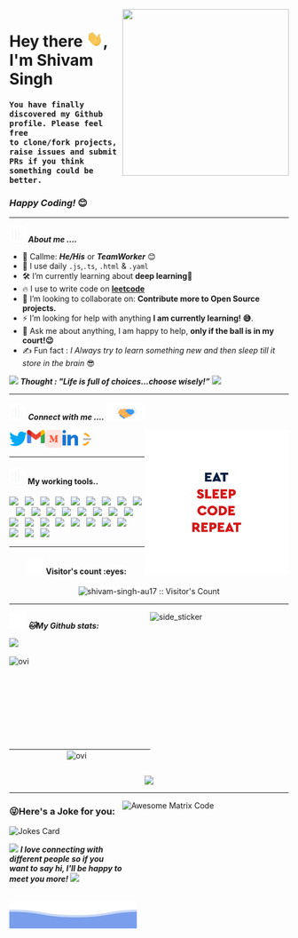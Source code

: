 <img src ="https://media.giphy.com/media/M9gbBd9nbDrOTu1Mqx/giphy.gif" align="right" width="300" height="300" />

<h1 align="left" >Hey there <img src="https://github.com/shivam-singh-au17/shivam-singh-au17/blob/main/Images/Hi.gif?raw=true" width="30" />, I'm Shivam Singh </h1>

<h4><samp><strong>You have finally discovered my Github profile. Please feel free  <br>  to clone/fork projects, raise issues and submit PRs if you think something could be better.</strong></samp></h4> 
<h3><i>Happy Coding!</i> 😊</h3>
<hr>


<img src="https://github.com/shivam-singh-au17/shivam-singh-au17/blob/main/Images/line.gif?raw=true" width="30" />&nbsp;***About me ....***

- 🧠 Callme: ***He/His*** or ***TeamWorker*** 😊 <br>
- 🤔 I use daily ```.js```,```.ts```, ```.html``` & ```.yaml```
- 🛠 I’m currently learning about **deep learning**🥰<br>
- 🔥 I use to write code on **[leetcode](https://leetcode.com/shivam-singh-au17/)** <br>
- 🌱 I’m looking to collaborate on: **Contribute more to Open Source projects.**
- ⚡ I’m looking for help with anything **I am currently learning! 😅**.
- 💬 Ask me about anything, I am happy to help, **only if the ball is in my court!😉**<br>
- ✍️ Fun fact : *I Always try to learn something new and then sleep till it store in the brain* 😎<br>


 <img src="https://media.giphy.com/media/gH3LO09IOiZIqePwv9/giphy.gif" width="50" /> <b><i align="center">Thought : "Life is full of choices…choose wisely!”</i></b> <img src="https://media.giphy.com/media/qjqUcgIyRjsl2/giphy.gif" width="50" />

 <hr>

<img src="https://github.com/shivam-singh-au17/shivam-singh-au17/blob/main/Images/line.gif?raw=true" width="30" />&nbsp;***Connect with me ....*** 
<img src="https://github.com/shivam-singh-au17/shivam-singh-au17/blob/main/Images/handshake.gif?raw=true" width="70" />


<p>
   <a href="https://twitter.com/SHIVAMSINGH4458">
    <img align="left" src="https://raw.githubusercontent.com/shivam-singh-au17/shivam-singh-au17/5604a09025392c73fc35b8589807b82c3b585d17/Images/twitter.svg" width="32px"  />
  </a>
  <a href="mailto:shivamsingh4458@gmail.com">
    <img align="left" src="https://github.com/shivam-singh-au17/shivam-singh-au17/blob/main/Images/mail.png?raw=true" width="32px"  />
  </a>
 <a href="https://medium.com/@shivamsingh4458">
    <img align="left" src="https://raw.githubusercontent.com/shivam-singh-au17/shivam-singh-au17/5604a09025392c73fc35b8589807b82c3b585d17/Images/medium.svg" width="32px"  />
  </a>
  <a href="https://www.linkedin.com/in/shivam-singh-05050a1a0/">
    <img align="left" src="https://raw.githubusercontent.com/shivam-singh-au17/shivam-singh-au17/5604a09025392c73fc35b8589807b82c3b585d17/Images/linked-in-alt.svg" width="28px" />
  </a>
  <a href="https://leetcode.com/shivam-singh-au17/">
    <img align="left" src="https://github.com/shivam-singh-au17/shivam-singh-au17/blob/main/Images/leetcode.png?raw=true" width="24px"  />
  </a>
</p>

<img src ="https://github.com/shivam-singh-au17/shivam-singh-au17/blob/main/Images/imhd.gif?raw=true" align="right" width="260" height="260" />


<br>
<br>

 <hr>
 <h4><img src="https://github.com/shivam-singh-au17/shivam-singh-au17/blob/main/Images/line.gif?raw=true" width="30" />&nbsp;My working tools..</h4>
<p >
<img src="https://img.shields.io/badge/html5%20-%23e34f26.svg?&style=for-the-badge&logo=html5&logoColor=white" />&nbsp;&nbsp;
<img src="https://img.shields.io/badge/css3%20-%231572B6.svg?&style=for-the-badge&logo=css3&logoColor=white" />&nbsp;&nbsp;
<img src="https://img.shields.io/badge/javascript%20-%23F7DF1E.svg?&style=for-the-badge&logo=javascript&logoColor=white" />&nbsp;&nbsp;
<img src="https://img.shields.io/badge/typescript%20-%23007ACC.svg?&style=for-the-badge&logo=typescript&logoColor=white" />&nbsp;&nbsp;
<img src="https://img.shields.io/badge/python%20-%233776AB.svg?&style=for-the-badge&logo=python&logoColor=white" />&nbsp;&nbsp;
<img src="https://img.shields.io/badge/AdonisJs%20-%234284F4.svg?&style=for-the-badge&logo=AdonisJs&logoColor=white" />&nbsp;&nbsp;
<img src="https://img.shields.io/badge/react%20-%2361DAFB.svg?&style=for-the-badge&logo=react&logoColor=black" />&nbsp;&nbsp;
<img src="https://img.shields.io/badge/Bootstrap%20-%237952B3.svg?&style=for-the-badge&logo=Bootstrap&logoColor=white" />&nbsp;&nbsp;
<img src="https://img.shields.io/badge/Sass%20-%23CC6699.svg?&style=for-the-badge&logo=Sass&logoColor=white" />&nbsp;&nbsp;
<img src="https://img.shields.io/badge/Node.js%20-%23339933.svg?&style=for-the-badge&logo=Node.js&logoColor=white" />&nbsp;&nbsp;
<img src="https://img.shields.io/badge/MongoDB%20-%2347A248.svg?&style=for-the-badge&logo=MongoDB&logoColor=white" />&nbsp;&nbsp;
<img src="https://img.shields.io/badge/PostgreSQL%20-%23336791.svg?&style=for-the-badge&logo=PostgreSQL&logoColor=white" />&nbsp;&nbsp;
<img src="https://img.shields.io/badge/Redis%20-%23DC382D.svg?&style=for-the-badge&logo=Redis&logoColor=white" />&nbsp;&nbsp;
<img src="https://img.shields.io/badge/MySQL%20-%234479A1.svg?&style=for-the-badge&logo=MySQL&logoColor=white" />&nbsp;&nbsp;
<img src="https://img.shields.io/badge/Git%20-%23F05033.svg?&style=for-the-badge&logo=Git&logoColor=white" />&nbsp;&nbsp;
<img src="https://img.shields.io/badge/GitHub%20-%23181717.svg?&style=for-the-badge&logo=GitHub&logoColor=white" />&nbsp;&nbsp;
<img src="https://img.shields.io/badge/GitLab%20-%23FC6D26.svg?&style=for-the-badge&logo=GitLab&logoColor=white" />&nbsp;&nbsp;
<img src="https://img.shields.io/badge/BitBucket%20-%2300538A.svg?&style=for-the-badge&logo=BitBucket&logoColor=white" />&nbsp;&nbsp;
<img src="https://img.shields.io/badge/Docker%20-%232496ED.svg?&style=for-the-badge&logo=Docker&logoColor=white" />&nbsp;&nbsp;
<img src="https://img.shields.io/badge/Kubernetes%20-%23326CE5.svg?&style=for-the-badge&logo=Kubernetes&logoColor=white" />&nbsp;&nbsp;
<img src="https://img.shields.io/badge/Heroku%20-%23430098.svg?&style=for-the-badge&logo=Heroku&logoColor=white" />&nbsp;&nbsp;
<img src="https://img.shields.io/badge/Nginx%20-%23009639.svg?&style=for-the-badge&logo=Nginx&logoColor=white" />&nbsp;&nbsp;
<img src="https://img.shields.io/badge/RabbitMQ%20-%23FF6600.svg?&style=for-the-badge&logo=RabbitMQ&logoColor=white" />&nbsp;&nbsp;
<img src="https://img.shields.io/badge/Swagger%20-%2385EA2D.svg?&style=for-the-badge&logo=Swagger&logoColor=black" />&nbsp;&nbsp;
<img src="https://img.shields.io/badge/Jira%20-%230052CC.svg?&style=for-the-badge&logo=Jira&logoColor=white" />&nbsp;&nbsp;
 <br/>
<img src="https://img.shields.io/badge/AWS%20-%23232F3E.svg?&style=for-the-badge&logo=AWS&logoColor=white" />&nbsp;&nbsp;
<img src="https://img.shields.io/badge/Serverless%20-%23FD5750.svg?&style=for-the-badge&logo=Serverless&logoColor=white" />&nbsp;&nbsp;
<img src="https://img.shields.io/badge/Figma%20-%23F24E1E.svg?&style=for-the-badge&logo=Figma&logoColor=white" />&nbsp;&nbsp;
</p>
<hr>


<h4 align="center"><img src="https://github.com/shivam-singh-au17/shivam-singh-au17/blob/main/Images/upline.gif?raw=true" width="30" alt="Git"/>&nbsp;Visitor's count :eyes:</h4>

<p align="center"><img src="https://profile-counter.glitch.me/{shivam-singh-au17}/count.svg" alt="shivam-singh-au17 :: Visitor's Count" /></p>

<hr>

 <img align="right" width=250px height=250px alt="side_sticker" src="https://media.giphy.com/media/TEnXkcsHrP4YedChhA/giphy.gif" />


<p align="left">
<img src="https://github.com/shivam-singh-au17/shivam-singh-au17/blob/main/Images/upline.gif?raw=true" width="30" alt="Git"/>&nbsp;<i><b>🐱My Github stats:</b></i> 
</p>

<p align="left" >
<img src="https://github-readme-streak-stats.herokuapp.com/?user=shivam-singh-au17&theme=chartreuse-dark"  />
</p>
 
<p>
<a href="https://github.com/shivam-singh-au17"><span>
<img align="left" src="https://github-readme-stats.vercel.app/api/top-langs?username=shivam-singh-au17&show_icons=true&locale=en&layout=compact&theme=chartreuse-dark" alt="ovi"/>
<img align="right" src="https://github-readme-stats.vercel.app/api?username=shivam-singh-au17&show_icons=true&locale=en&theme=chartreuse-dark" alt="ovi" width="400px"/>
</span></a> </p>

<br/><br/><br/><br/><br/><br/><br/><br/><br/>
<hr clear="both">
 <br/>
<p align="center">
<a href="https://github.com/shivam-singh-au17"><span>
<img align="center" src="https://github-profile-summary-cards.vercel.app/api/cards/profile-details?username=shivam-singh-au17&theme=dracula" />
</span></a> </p>

<hr clear="both">

<img src = 'https://github.com/MarikIshtar007/MarikIshtar007/blob/master/images/matrix.gif' alt = 'Awesome Matrix Code' align='right' height=180px width="300px"/>

### 😜Here's a Joke for you:
<img src="https://readme-jokes.vercel.app/api" alt="Jokes Card" />

<img src="https://media.giphy.com/media/LnQjpWaON8nhr21vNW/giphy.gif" width="60"> <em><b>**I love connecting with different people</b> so if you want to say <b>hi, I'll be happy to meet you more!**</b></em> <img src="https://media.giphy.com/media/7j2hfyeVcDtf2/giphy.gif" width="50" />
  
![](https://github.com/amandewatnitrr/amandewatnitrr/blob/main/imgs/bottom_header.svg)

